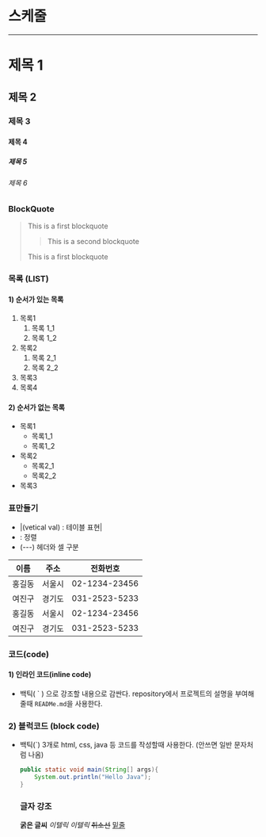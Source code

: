 # 스케줄

---
# 제목 1

## 제목 2

### 제목 3

#### 제목 4

##### 제목 5

###### 제목 6


### BlockQuote
> This is a first blockquote
>
> > This is a second blockquote
>  
> This is a first blockquote

### 목록 (LIST)
#### 1) 순서가 있는 목록
1. 목록1  
    1. 목록 1_1  
    2. 목록 1_2  
2. 목록2
    1. 목록 2_1
    2. 목록 2_2
3. 목록3
4. 목록4



#### 2) 순서가 없는 목록
- 목록1
    - 목록1_1
    - 목록1_2
- 목록2
    - 목록2_1
    - 목록2_2
- 목록3


### 표만들기

- |(vetical val) : 테이블 표현|
- : 정렬
- (---) 헤더와 셀 구분

|  이름  |  주소  |  전화번호  |
|  :-----: | :-----: | :----------: |
| 홍길동 | 서울시 | 02-1234-23456 |
| 여진구 | 경기도 | 031-2523-5233 |
| 홍길동 | 서울시 | 02-1234-23456 |
| 여진구 | 경기도 | 031-2523-5233 |

### 코드(code)
#### 1) 인라인 코드(inline code)
- 백틱( \` ) 으로 강조할 내용으로 감싼다.
  repository에서 프로젝트의 설명을 부여해줄때 `READMe.md`을 사용한다.

### 2) 블럭코드 (block code)

- 백틱(`) 3개로 html, css, java 등 코드를 작성할때 사용한다. (안쓰면 일반 문자처럼 나옴)

    ```java
    public static void main(String[] args){
        System.out.println("Hello Java");
    }
    ```


    ### 글자 강조
    **굵은 글씨**
    *이텔릭*
    _이텔릭_
    ~~취소선~~
    <u>밑줄</u>


